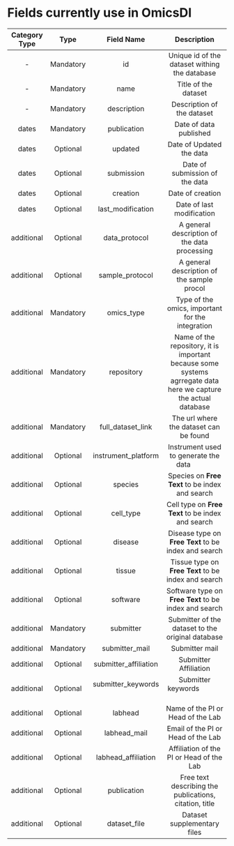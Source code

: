 # Fields currently use in OmicsDI

| Category Type  |   Type       | Field Name               |                   Description                    | 
|:--------------:|:------------:|:------------------------:|:------------------------------------------------:|
|       -        |   Mandatory  | id                       | Unique id of the dataset withing the database    |
|       -        |   Mandatory  | name                     | Title of the dataset                             |
|       -        |   Mandatory  | description              | Description of the dataset                       | 
|     dates      |   Mandatory  | publication              | Date of data published                           |
|     dates      |   Optional   | updated                  | Date of Updated the data                         | 
|     dates      |   Optional   | submission               | Date of submission of the data                   |
|     dates      |   Optional   | creation                 | Date of creation                                 |  
|     dates      |   Optional   | last_modification        | Date of last modification                        | 
|   additional   |   Optional   | data_protocol            | A general description of the data processing     | 
|   additional   |   Optional   | sample_protocol          | A general description of the sample procol       | 
|   additional   |   Mandatory  | omics_type               | Type of the omics, important for the integration | 
|   additional   |   Mandatory  | repository               | Name of the repository, it is important because some systems agrregate data here we capture the actual database |
|   additional   |   Mandatory  | full_dataset_link        | The url where the dataset can be found           | 
|   additional   |   Optional   | instrument_platform      | Instrument used to generate the data             |
|   additional   |   Optional   | species                  | Species on **Free Text** to be index and search  | 
|   additional   |   Optional   | cell_type                | Cell type on **Free Text** to be index and search| 
|   additional   |   Optional   | disease                  | Disease type on **Free Text** to be index and search|
|   additional   |   Optional   | tissue                   | Tissue type on **Free Text** to be index and search | 
|   additional   |   Optional   | software                 | Software type on **Free Text** to be index and search | 
|   additional   |   Mandatory  | submitter                | Submitter of the dataset to the original database | 
|   additional   |   Mandatory  | submitter_mail           | Submitter mail                                    | 
|   additional   |   Optional   | submitter_affiliation    | Submitter Affiliation                             | 
|   additional   |   Optional   | submitter_keywords       | Submitter keywords                                |  
|   additional   |   Optional   | labhead                  | Name of the PI or Head of the Lab                 |
|   additional   |   Optional   | labhead_mail             | Email of the PI or Head of the Lab                | 
|   additional   |   Optional   | labhead_affiliation      | Affiliation of the PI or Head of the Lab          | 
|   additional   |   Optional   | publication              | Free text describing the publications, citation, title | 
|   additional   |   Optional   | dataset_file             | Dataset supplementary files                        | 

